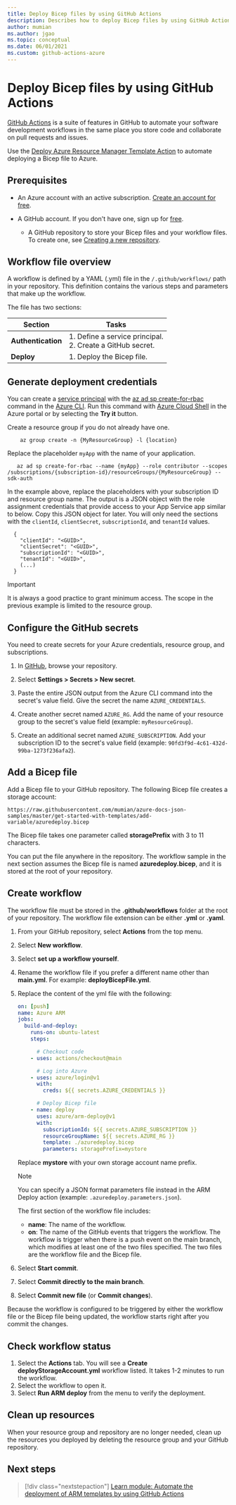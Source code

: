 ```yaml
---
title: Deploy Bicep files by using GitHub Actions
description: Describes how to deploy Bicep files by using GitHub Actions.
author: mumian
ms.author: jgao
ms.topic: conceptual
ms.date: 06/01/2021
ms.custom: github-actions-azure
---
```


# Deploy Bicep files by using GitHub Actions

[GitHub Actions](https://docs.github.com/en/actions) is a suite of features in GitHub to automate your software development workflows in the same place you store code and collaborate on pull requests and issues.

Use the [Deploy Azure Resource Manager Template Action](https://github.com/marketplace/actions/deploy-azure-resource-manager-arm-template) to automate deploying a Bicep file to Azure.

## Prerequisites

- An Azure account with an active subscription. [Create an account for free](https://azure.microsoft.com/free/?WT.mc_id=A261C142F).
- A GitHub account. If you don't have one, sign up for [free](https://github.com/join).

  - A GitHub repository to store your Bicep files and your workflow files. To create one, see [Creating a new repository](https://docs.github.com/github/creating-cloning-and-archiving-repositories/creating-a-new-repository).

## Workflow file overview

A workflow is defined by a YAML (.yml) file in the `/.github/workflows/` path in your repository. This definition contains the various steps and parameters that make up the workflow.

The file has two sections:

|Section  |Tasks  |
|---------|---------|
|**Authentication** | 1. Define a service principal. <br /> 2. Create a GitHub secret. |
|**Deploy** | 1. Deploy the Bicep file. |

## Generate deployment credentials

You can create a [service principal](../../active-directory/develop/app-objects-and-service-principals.md#service-principal-object) with the [az ad sp create-for-rbac](/cli/azure/ad/sp#az_ad_sp_create_for_rbac) command in the [Azure CLI](/cli/azure/). Run this command with [Azure Cloud Shell](https://shell.azure.com/) in the Azure portal or by selecting the **Try it** button.

Create a resource group if you do not already have one.

```azurecli-interactive
    az group create -n {MyResourceGroup} -l {location}
```

Replace the placeholder `myApp` with the name of your application.

```azurecli-interactive
   az ad sp create-for-rbac --name {myApp} --role contributor --scopes /subscriptions/{subscription-id}/resourceGroups/{MyResourceGroup} --sdk-auth
```

In the example above, replace the placeholders with your subscription ID and resource group name. The output is a JSON object with the role assignment credentials that provide access to your App Service app similar to below. Copy this JSON object for later. You will only need the sections with the `clientId`, `clientSecret`, `subscriptionId`, and `tenantId` values.

```output
  {
    "clientId": "<GUID>",
    "clientSecret": "<GUID>",
    "subscriptionId": "<GUID>",
    "tenantId": "<GUID>",
    (...)
  }
```

> [!IMPORTANT]
> It is always a good practice to grant minimum access. The scope in the previous example is limited to the resource group.

## Configure the GitHub secrets

You need to create secrets for your Azure credentials, resource group, and subscriptions.

1. In [GitHub](https://github.com/), browse your repository.

1. Select **Settings > Secrets > New secret**.

1. Paste the entire JSON output from the Azure CLI command into the secret's value field. Give the secret the name `AZURE_CREDENTIALS`.

1. Create another secret named `AZURE_RG`. Add the name of your resource group to the secret's value field (example: `myResourceGroup`).

1. Create an additional secret named `AZURE_SUBSCRIPTION`. Add your subscription ID to the secret's value field (example: `90fd3f9d-4c61-432d-99ba-1273f236afa2`).

## Add a Bicep file

Add a Bicep file to your GitHub repository. The following Bicep file creates a storage account:

```url
https://raw.githubusercontent.com/mumian/azure-docs-json-samples/master/get-started-with-templates/add-variable/azuredeploy.bicep
```

The Bicep file takes one parameter called **storagePrefix** with 3 to 11 characters.

You can put the file anywhere in the repository. The workflow sample in the next section assumes the Bicep file is named **azuredeploy.bicep**, and it is stored at the root of your repository.

## Create workflow

The workflow file must be stored in the **.github/workflows** folder at the root of your repository. The workflow file extension can be either **.yml** or **.yaml**.

1. From your GitHub repository, select **Actions** from the top menu.
1. Select **New workflow**.
1. Select **set up a workflow yourself**.
1. Rename the workflow file if you prefer a different name other than **main.yml**. For example: **deployBicepFile.yml**.
1. Replace the content of the yml file with the following:

    ```yml
    on: [push]
    name: Azure ARM
    jobs:
      build-and-deploy:
        runs-on: ubuntu-latest
        steps:

          # Checkout code
        - uses: actions/checkout@main

          # Log into Azure
        - uses: azure/login@v1
          with:
            creds: ${{ secrets.AZURE_CREDENTIALS }}

          # Deploy Bicep file
        - name: deploy
          uses: azure/arm-deploy@v1
          with:
            subscriptionId: ${{ secrets.AZURE_SUBSCRIPTION }}
            resourceGroupName: ${{ secrets.AZURE_RG }}
            template: ./azuredeploy.bicep
            parameters: storagePrefix=mystore
    ```

    Replace **mystore** with your own storage account name prefix.

    > [!NOTE]
    > You can specify a JSON format parameters file instead in the ARM Deploy action (example: `.azuredeploy.parameters.json`).

    The first section of the workflow file includes:

    - **name**: The name of the workflow.
    - **on**: The name of the GitHub events that triggers the workflow. The workflow is trigger when there is a push event on the main branch, which modifies at least one of the two files specified. The two files are the workflow file and the Bicep file.

1. Select **Start commit**.
1. Select **Commit directly to the main branch**.
1. Select **Commit new file** (or **Commit changes**).

Because the workflow is configured to be triggered by either the workflow file or the Bicep file being updated, the workflow starts right after you commit the changes.

## Check workflow status

1. Select the **Actions** tab. You will see a **Create deployStorageAccount.yml** workflow listed. It takes 1-2 minutes to run the workflow.
1. Select the workflow to open it.
1. Select **Run ARM deploy** from the menu to verify the deployment.

## Clean up resources

When your resource group and repository are no longer needed, clean up the resources you deployed by deleting the resource group and your GitHub repository.

## Next steps

> [!div class="nextstepaction"]
> [Learn module: Automate the deployment of ARM templates by using GitHub Actions](/learn/modules/deploy-templates-command-line-github-actions/)
